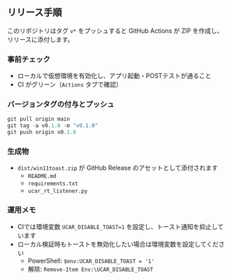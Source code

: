 ## リリース手順

このリポジトリはタグ `v*` をプッシュすると GitHub Actions が ZIP を作成し、リリースに添付します。

### 事前チェック
- ローカルで仮想環境を有効化し、アプリ起動・POSTテストが通ること
- CI がグリーン（`Actions` タブで確認）

### バージョンタグの付与とプッシュ
```powershell
git pull origin main
git tag -a v0.1.0 -m "v0.1.0"
git push origin v0.1.0
```

### 生成物
- `dist/win11toast.zip` が GitHub Release のアセットとして添付されます
  - `README.md`
  - `requirements.txt`
  - `ucar_rt_listener.py`

### 運用メモ
- CIでは環境変数 `UCAR_DISABLE_TOAST=1` を設定し、トースト通知を抑止しています
- ローカル検証時もトーストを無効化したい場合は環境変数を設定してください
  - PowerShell: `$env:UCAR_DISABLE_TOAST = '1'`
  - 解除: `Remove-Item Env:\UCAR_DISABLE_TOAST`


